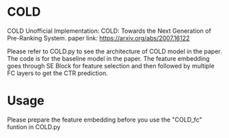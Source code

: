 # COLD
COLD Unofficial Implementation: COLD: Towards the Next Generation of Pre-Ranking System. 
paper link: https://arxiv.org/abs/2007.16122

Please refer to COLD.py to see the architecture of COLD model in the paper. The code is for the baseline model in the paper. The feature embedding goes through SE Block for feature selection and then followed by multiple FC layers to get the CTR prediction.

# Usage
Please prepare the feature embedding before you use the "COLD_fc" funtion in COLD.py
